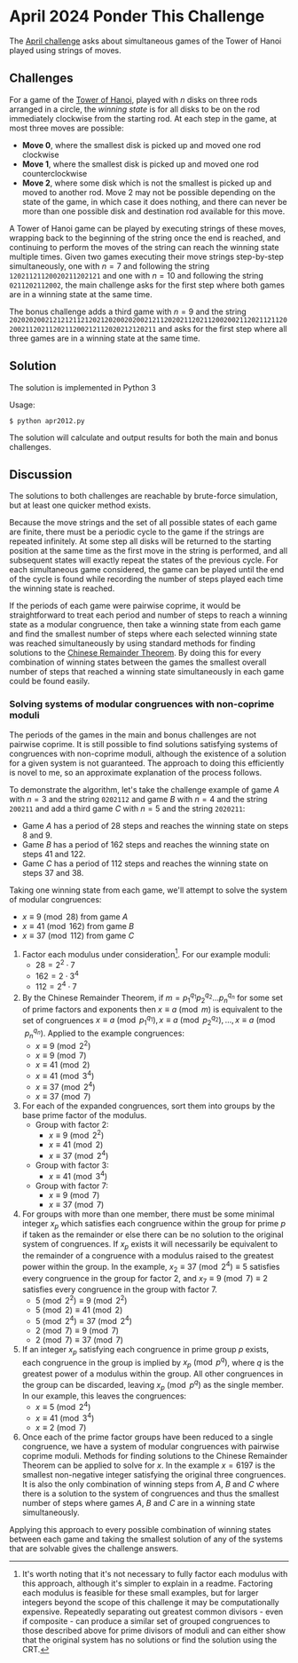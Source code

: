 # April 2024 Ponder This Challenge
The [April challenge](https://research.ibm.com/haifa/ponderthis/challenges/April2024.html) asks about simultaneous games of the Tower of Hanoi played using strings of moves.

## Challenges

For a game of the [Tower of Hanoi](https://en.wikipedia.org/wiki/Tower_of_Hanoi), played with $n$ disks on three rods arranged in a circle, the *winning state* is for all disks to be on the rod immediately clockwise from the starting rod. At each step in the game, at most three moves are possible: 

- **Move 0**, where the smallest disk is picked up and moved one rod clockwise
- **Move 1**, where the smallest disk is picked up and moved one rod counterclockwise
- **Move 2**, where some disk which is not the smallest is picked up and moved to another rod. Move 2 may not be possible depending on the state of the game, in which case it does nothing, and there can never be more than one possible disk and destination rod available for this move. 

A Tower of Hanoi game can be played by executing strings of these moves, wrapping back to the beginning of the string once the end is reached, and continuing to perform the moves of the string can reach the winning state multiple times. Given two games executing their move strings step-by-step simultaneously, one with $n = 7$ and following the string `12021121120020211202121` and one with $n = 10$ and following the string `0211202112002`, the main challenge asks for the first step where both games are in a winning state at the same time.

The bonus challenge adds a third game with $n = 9$ and the string `20202020021212121121202120200202002121120202112021120020021120211211202002112021120211200212112020212120211`  and asks for the first step where all three games are in a winning state at the same time.

## Solution

The solution is implemented in Python 3

Usage:

	$ python apr2012.py

The solution will calculate and output results for both the main and bonus challenges.

## Discussion

The solutions to both challenges are reachable by brute-force simulation, but at least one quicker method exists.

Because the move strings and the set of all possible states of each game are finite, there must be a periodic cycle to the game if the strings are repeated infinitely. At some step all disks will be returned to the starting position at the same time as the first move in the string is performed, and all subsequent states will exactly repeat the states of the previous cycle. For each simultaneous game considered, the game can be played until the end of the cycle is found while recording the number of steps played each time the winning state is reached.

If the periods of each game were pairwise coprime, it would be straightforward to treat each period and number of steps to reach a winning state as a modular congruence, then take a winning state from each game and find the smallest number of steps where each selected winning state was reached simultaneously by using standard methods for finding solutions to the [Chinese Remainder Theorem](https://en.wikipedia.org/wiki/Chinese_remainder_theorem). By doing this for every combination of winning states between the games the smallest overall number of steps that reached a winning state simultaneously in each game could be found easily. 

### Solving systems of modular congruences with non-coprime moduli

The periods of the games in the main and bonus challenges are not pairwise coprime. It is still possible to find solutions satisfying systems of congruences with non-coprime moduli, although the existence of a solution for a given system is not guaranteed. The approach to doing this efficiently is novel to me, so an approximate explanation of the process follows.

To demonstrate the algorithm, let's take the challenge example of game $A$ with $n=3$  and the string `0202112` and game $B$ with $n = 4$ and the string `200211` and add a third game $C$ with $n = 5$ and the string `2020211`:

* Game $A$ has a period of $28$ steps and reaches the winning state on steps $8$ and $9$.
* Game $B$ has a period of $162$ steps and reaches the winning state on steps $41$ and $122$.
* Game $C$ has a period of $112$ steps and reaches the winning state on steps $37$ and $38$.

Taking one winning state from each game, we'll attempt to solve the system of modular congruences:
* $x \equiv 9 \pmod{28}$ from game $A$
* $x \equiv 41 \pmod{162}$ from game $B$
* $x \equiv 37 \pmod{112}$ from game $C$
1. Factor each modulus under consideration[^1]. For our example moduli:
   * $28 = 2^2 \cdot 7$
   * $162 = 2 \cdot 3^4$ 
   * $112 = 2^4 \cdot 7$ 
2.  By the Chinese Remainder Theorem, if $m = p_1^{q_1}p_2^{q_2} \dots p_n^{q_n}$ for some set of prime factors and exponents then ${x \equiv a \pmod{m}}$ is equivalent to the set of congruences $x \equiv a \pmod{p_1^{q_1}}, x \equiv a \pmod{p_2^{q_2}},\dots, x \equiv a \pmod{p_n^{q_n}}$. Applied to the example congruences:
    * $x \equiv 9 \pmod{2^2}$
    * $x \equiv 9 \pmod{7}$
    * $x \equiv 41 \pmod{2}$
    * $x \equiv 41 \pmod{3^4}$
    * $x \equiv 37 \pmod{2^4}$
    * $x \equiv 37 \pmod{7}$
3. For each of the expanded congruences, sort them into groups by the base prime factor of the modulus. 
   * Group with factor $2$:
      * $x \equiv 9 \pmod{2^2}$
      * $x \equiv 41 \pmod{2}$
      * $x \equiv 37 \pmod{2^4}$
    * Group with factor $3$:
      * $x \equiv 41 \pmod{3^4}$
     * Group with factor $7$:
       * $x \equiv 9 \pmod{7}$
       * $x \equiv 37 \pmod{7}$
4. For groups with more than one member, there must be some minimal integer $x_p$ which satisfies each congruence within the group for prime $p$ if taken as the remainder or else there can be no solution to the original system of congruences. If $x_p$ exists it will necessarily be equivalent to the remainder of a congruence with a modulus raised to the greatest power within the group. In the example, $x_2 \equiv 37 \pmod{2^4} \equiv 5$ satisfies every congruence in the group for factor $2$, and $x_7 \equiv 9 \pmod{7} \equiv 2$ satisfies every congruence in the group with factor $7$.
   * $5 \pmod{2^2} \equiv 9 \pmod{2^2}$
   * $5 \pmod{2} \equiv 41 \pmod{2}$
   * $5 \pmod{2^4} \equiv 37 \pmod{2^4}$
   * $2 \pmod{7} \equiv 9 \pmod{7}$
   * $2 \pmod{7} \equiv 37 \pmod{7}$
5. If an integer $x_p$ satisfying each congruence in prime group $p$ exists, each congruence in the group is implied by $x_p \pmod{p^q}$, where $q$ is the greatest power of a modulus within the group.  All other congruences in the group can be discarded, leaving $x_p \pmod{p^q}$ as the single member. In our example, this leaves the congruences:
   * $x \equiv 5 \pmod{2^4}$
   * $x \equiv 41 \pmod{3^4}$
   * $x \equiv 2 \pmod{7}$
6. Once each of the prime factor groups have been reduced to a single congruence, we have a system of modular congruences with pairwise coprime moduli. Methods for finding solutions to the Chinese Remainder Theorem can be applied to solve for $x$. In the example $x = 6197$ is the smallest non-negative integer satisfying the original three congruences. It is also the only combination of winning steps from $A$, $B$ and $C$ where there is a solution to the system of congruences and thus the smallest number of steps where games $A$, $B$ and $C$ are in a winning state simultaneously.

Applying this approach to every possible combination of winning states between each game and taking the smallest solution of any of the systems that are solvable gives the challenge answers.

[^1]: It's worth noting that it's not necessary to fully factor each modulus with this approach, although it's simpler to explain in a readme.  Factoring each modulus is feasible for these small examples, but for larger integers beyond the scope of this challenge it may be computationally expensive. Repeatedly separating out greatest common divisors - even if composite - can produce a similar set of grouped congruences to those described above for prime divisors of moduli and can either show that the original system has no solutions or find the solution using the CRT. 